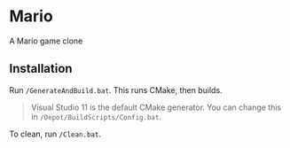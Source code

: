 Mario
=====
A Mario game clone

Installation
------------
Run `/GenerateAndBuild.bat`.  This runs CMake, then builds.
> Visual Studio 11 is the default CMake generator.  You can change this in `/Depot/BuildScripts/Config.bat`.

To clean, run `/Clean.bat`.